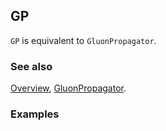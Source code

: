 ## GP

`GP` is equivalent to `GluonPropagator`.

### See also

[Overview](Extra/FeynCalc.md), [GluonPropagator](GluonPropagator.md).

### Examples